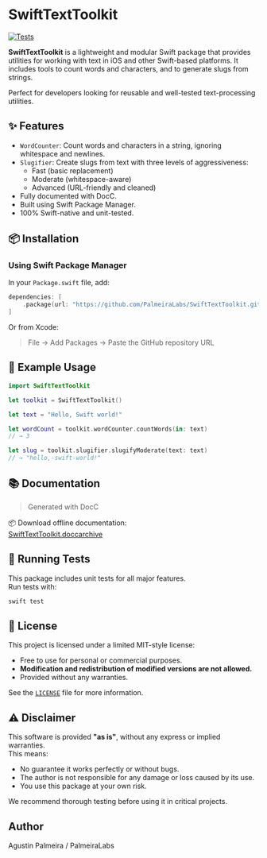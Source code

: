 # SwiftTextToolkit

[![Tests](https://github.com/PalmeiraLabs/SwiftTextToolkit/actions/workflows/tests.yml/badge.svg)](https://github.com/PalmeiraLabs/SwiftTextToolkit/actions/workflows/tests.yml)

**SwiftTextToolkit** is a lightweight and modular Swift package that provides utilities for working with text in iOS and other Swift-based platforms. It includes tools to count words and characters, and to generate slugs from strings.

Perfect for developers looking for reusable and well-tested text-processing utilities.

## ✨ Features

- `WordCounter`: Count words and characters in a string, ignoring whitespace and newlines.
- `Slugifier`: Create slugs from text with three levels of aggressiveness:
  - Fast (basic replacement)
  - Moderate (whitespace-aware)
  - Advanced (URL-friendly and cleaned)
- Fully documented with DocC.
- Built using Swift Package Manager.
- 100% Swift-native and unit-tested.

## 📦 Installation

### Using Swift Package Manager

In your `Package.swift` file, add:

```swift
dependencies: [
    .package(url: "https://github.com/PalmeiraLabs/SwiftTextToolkit.git", from: "1.0.0")
]
```

Or from Xcode:

> File → Add Packages → Paste the GitHub repository URL

## 🚀 Example Usage

```swift
import SwiftTextToolkit

let toolkit = SwiftTextToolkit()

let text = "Hello, Swift world!"

let wordCount = toolkit.wordCounter.countWords(in: text)
// → 3

let slug = toolkit.slugifier.slugifyModerate(text: text)
// → "hello,-swift-world!"
```

## 📚 Documentation

> Generated with DocC

📦 Download offline documentation:  
[SwiftTextToolkit.doccarchive](./docs/SwiftTextToolkit.doccarchive)

## 🧪 Running Tests

This package includes unit tests for all major features.  
Run tests with:

```bash
swift test
```

## 🪪 License

This project is licensed under a limited MIT-style license:

- Free to use for personal or commercial purposes.
- **Modification and redistribution of modified versions are not allowed.**
- Provided without any warranties.

See the [`LICENSE`](./LICENSE) file for more information.

## ⚠️ Disclaimer

This software is provided **"as is"**, without any express or implied warranties.  
This means:

- No guarantee it works perfectly or without bugs.  
- The author is not responsible for any damage or loss caused by its use.  
- You use this package at your own risk.

We recommend thorough testing before using it in critical projects.

## Author

Agustin Palmeira / PalmeiraLabs
